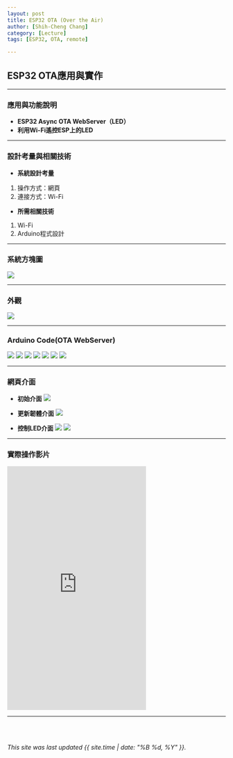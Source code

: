 ```yaml
---
layout: post
title: ESP32 OTA (Over the Air)
author: [Shih-Cheng Chang]
category: [Lecture]
tags: [ESP32, OTA, remote]

---
```


## ESP32 OTA應用與實作

---
### 應用與功能說明

* **ESP32 Async OTA WebServer（LED）**
* **利用Wi-Fi遙控ESP上的LED**

---
### 設計考量與相關技術
* **系統設計考量**
 1. 操作方式：網頁
 2. 連接方式：Wi-Fi

* **所需相關技術**
 1. Wi-Fi
 2. Arduino程式設計

---
### 系統方塊圖

![](https://github.com/PinLe1920/MCU-project/blob/main/images/OTA.jpg?raw=true)

---
### 外觀

![](https://github.com/PinLe1920/MCU-project/blob/main/images/IMG_4039.jpg?raw=true)

---
### Arduino Code(OTA WebServer)

![](https://github.com/PinLe1920/MCU-project/blob/main/images/Web_Sever(1).png?raw=true)
![](https://github.com/PinLe1920/MCU-project/blob/main/images/Web_Sever(2).png?raw=true)
![](https://github.com/PinLe1920/MCU-project/blob/main/images/Web_Sever(3).png?raw=true)
![](https://github.com/PinLe1920/MCU-project/blob/main/images/Web_Sever(4).png?raw=true)
![](https://github.com/PinLe1920/MCU-project/blob/main/images/Web_Sever(5).png?raw=true)
![](https://github.com/PinLe1920/MCU-project/blob/main/images/Web_Sever(6).png?raw=true)
![](https://github.com/PinLe1920/MCU-project/blob/main/images/Web_Sever(7).png?raw=true)

---
### 網頁介面
* **初始介面**
![](https://github.com/PinLe1920/MCU-project/blob/main/images/截圖%202023-05-04%20下午8.19.54.png?raw=true)

* **更新韌體介面**
![](https://github.com/PinLe1920/MCU-project/blob/main/images/截圖%202023-05-04%20下午8.21.50.png?raw=true)

* **控制LED介面**
![](https://github.com/PinLe1920/MCU-project/blob/main/images/截圖%202023-05-04%20下午8.52.20.png?raw=true)
![](https://github.com/PinLe1920/MCU-project/blob/main/images/截圖%202023-05-04%20下午8.52.50.png?raw=true)

---
### 實際操作影片

<iframe width="320" height="561" src="https://www.youtube.com/embed/jFUdrEnnt8Q" title="2023年5月11日" frameborder="0" allow="accelerometer; autoplay; clipboard-write; encrypted-media; gyroscope; picture-in-picture; web-share" allowfullscreen></iframe>

---
<br>
<br>

*This site was last updated {{ site.time | date: "%B %d, %Y" }}.*
